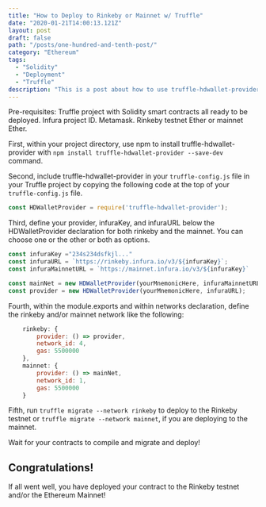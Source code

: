 ```yaml
---
title: "How to Deploy to Rinkeby or Mainnet w/ Truffle"
date: "2020-01-21T14:00:13.121Z"
layout: post
draft: false
path: "/posts/one-hundred-and-tenth-post/"
category: "Ethereum"
tags:
  - "Solidity"
  - "Deployment"
  - "Truffle"
description: "This is a post about how to use truffle-hdwallet-provider to deploy Solidity smart contracts to the Rinkeby testnet or Mainnet."
---
```


Pre-requisites: Truffle project with Solidity smart contracts all ready to be deployed. Infura project ID. Metamask. Rinkeby testnet Ether or mainnet Ether.  

First, within your project directory, use npm to install truffle-hdwallet-provider with `npm install truffle-hdwallet-provider --save-dev` command. 

Second, include truffle-hdwallet-provider in your `truffle-config.js` file in your Truffle project by copying the following code at the top of your `truffle-config.js` file. 

```js
const HDWalletProvider = require('truffle-hdwallet-provider');

```

Third, define your provider, infuraKey, and infuraURL below the HDWalletProvider declaration for both rinkeby and the mainnet. You can choose one or the other or both as options. 

```js
const infuraKey ="234s234dsfkjl..." 
const infuraURL = `https://rinkeby.infura.io/v3/${infuraKey}`;
const infuraMainnetURL = `https://mainnet.infura.io/v3/${infuraKey}`

const mainNet = new HDWalletProvider(yourMnemonicHere, infuraMainnetURL)
const provider = new HDWalletProvider(yourMnemonicHere, infuraURL);
```

Fourth, within the module.exports and within networks declaration, define the rinkeby and/or mainnet network like the following: 

```js
    rinkeby: { 
        provider: () => provider,
        network_id: 4, 
        gas: 5500000
    }, 
    mainnet: {
        provider: () => mainNet,
        network_id: 1, 
        gas: 5500000
    }
```

Fifth, run `truffle migrate --network rinkeby` to deploy to the Rinkeby testnet or `truffle migrate --network mainnet`, if you are deploying to the mainnet. 

Wait for your contracts to compile and migrate and deploy! 

## Congratulations! 

If all went well, you have deployed your contract to the Rinkeby testnet and/or the Ethereum Mainnet!
